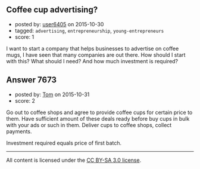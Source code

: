 ## Coffee cup advertising?

- posted by: [user6405](https://stackexchange.com/users/7215911/user6405) on 2015-10-30
- tagged: `advertising`, `entrepreneurship`, `young-entrepreneurs`
- score: 1

<p>I want to start a company that helps businesses to advertise on coffee mugs, I have seen that many companies are out there. How should I start with this? What should I need? And how much investment is required? </p>



## Answer 7673

- posted by: [Tom](https://stackexchange.com/users/1841165/tom) on 2015-10-31
- score: 2

<p>Go out to coffee shops and agree to provide coffee cups for certain price to them. Have sufficient amount of these deals ready before buy cups in bulk with your ads or such in them. Deliver cups to coffee shops, collect payments. </p>

<p>Investment required equals price of first batch. </p>




---

All content is licensed under the [CC BY-SA 3.0 license](https://creativecommons.org/licenses/by-sa/3.0/).

